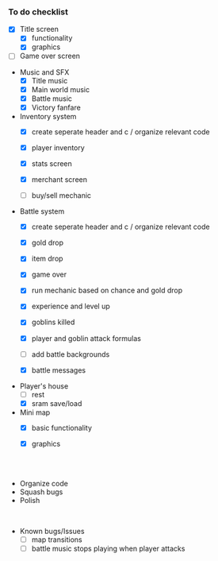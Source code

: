### To do checklist

- [x]  Title screen
    - [x]  functionality
    - [x]  graphics
- [ ]  Game over screen

- Music and SFX
    - [x]  Title music
    - [x]  Main world music
    - [x]  Battle music
    - [x]  Victory fanfare
    
- Inventory system
    - [x]  create seperate header and c / organize relevant code
    - [x]  player inventory
    - [x]  stats screen
    - [x]  merchant screen
    - [ ]  buy/sell mechanic
    

- Battle system
    - [x]  create seperate header and c / organize relevant code
    - [x] gold drop
    - [x] item drop
    - [x] game over
    - [x] run mechanic based on chance and gold drop
    - [x] experience and level up
    - [x] goblins killed
    - [x] player and goblin attack formulas
    - [ ] add battle backgrounds
    - [x] battle messages
    
    
- Player's house
    - [ ] rest
    - [x] sram save/load
    
- Mini map
    - [x] basic functionality
    - [x] graphics


<br><br>

- Organize code
- Squash bugs
- Polish
 <br> 

- Known bugs/Issues
    - [ ] map transitions
    - [ ] battle music stops playing when player attacks